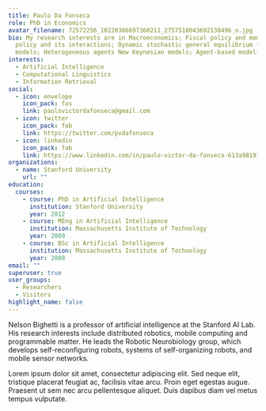 ```yaml
---
title: Paulo Da Fonseca
role: PhD in Economics
avatar_filename: 72572256_10220386697360211_2757518043692138496_o.jpg
bio: My research interests are in Macroeconomics; Fiscal policy and monetary
  policy and its interactions; Dynamic stochastic general equilibrium (DSGE)
  models; Heterogeneous agents New Keynesian models; Agent-based modeling.
interests:
  - Artificial Intelligence
  - Computational Linguistics
  - Information Retrieval
social:
  - icon: envelope
    icon_pack: fas
    link: paulovictordafonseca@gmail.com
  - icon: twitter
    icon_pack: fab
    link: https://twitter.com/pvdafonseca
  - icon: linkedin
    icon_pack: fab
    link: https://www.linkedin.com/in/paulo-victor-da-fonseca-613a98191/
organizations:
  - name: Stanford University
    url: ""
education:
  courses:
    - course: PhD in Artificial Intelligence
      institution: Stanford University
      year: 2012
    - course: MEng in Artificial Intelligence
      institution: Massachusetts Institute of Technology
      year: 2009
    - course: BSc in Artificial Intelligence
      institution: Massachusetts Institute of Technology
      year: 2008
email: ""
superuser: true
user_groups:
  - Researchers
  - Visitors
highlight_name: false
---
```


Nelson Bighetti is a professor of artificial intelligence at the Stanford AI Lab. His research interests include distributed robotics, mobile computing and programmable matter. He leads the Robotic Neurobiology group, which develops self-reconfiguring robots, systems of self-organizing robots, and mobile sensor networks.

Lorem ipsum dolor sit amet, consectetur adipiscing elit. Sed neque elit, tristique placerat feugiat ac, facilisis vitae arcu. Proin eget egestas augue. Praesent ut sem nec arcu pellentesque aliquet. Duis dapibus diam vel metus tempus vulputate.
